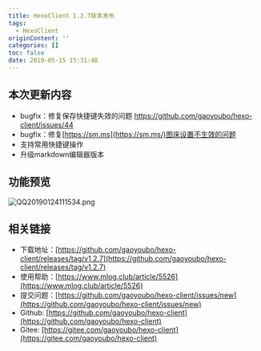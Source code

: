 ```yaml
---
title: HexoClient 1.2.7版本发布
tags:
  - HexoClient
originContent: ''
categories: []
toc: false
date: 2019-05-15 15:31:48
---
```


## 本次更新内容
- bugfix：修复保存快捷键失效的问题  https://github.com/gaoyoubo/hexo-client/issues/44
- bugfix：修复[https://sm.ms](https://sm.ms/)图床设置不生效的问题
- 支持常用快捷键操作
- 升级markdown编辑器版本

## 功能预览
![QQ20190124111534.png](http://file.mspring.org/FpVFNRfqb1r8SL8WmWPwrZwNqE2M)

## 相关链接
- 下载地址：[https://github.com/gaoyoubo/hexo-client/releases/tag/v1.2.7](https://github.com/gaoyoubo/hexo-client/releases/tag/v1.2.7)
- 使用帮助：[https://www.mlog.club/article/5526](https://www.mlog.club/article/5526)
- 提交问题：[https://github.com/gaoyoubo/hexo-client/issues/new](https://github.com/gaoyoubo/hexo-client/issues/new)
- Github: [https://github.com/gaoyoubo/hexo-client](https://github.com/gaoyoubo/hexo-client)
- Gitee: [https://gitee.com/gaoyoubo/hexo-client](https://gitee.com/gaoyoubo/hexo-client)